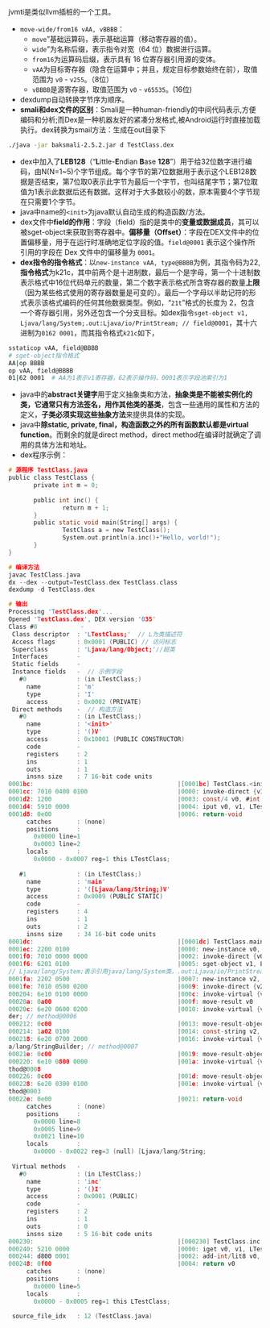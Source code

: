 jvmti是类似llvm插桩的一个工具。
-  `move-wide/from16 vAA, vBBBB`：
	- `move`”基础运算码，表示基础运算（移动寄存器的值）。
    - `wide`”为名称后缀，表示指令对宽（64 位）数据进行运算。
    - `from16`为运算码后缀，表示具有 16 位寄存器引用源的变体。
    - `vAA`为目标寄存器（隐含在运算中；并且，规定目标参数始终在前），取值范围为 `v0` - `v255`。（8位）
    - `vBBBB`是源寄存器，取值范围为 `v0` - `v65535`。(16位)
- dexdump自动转换字节序为顺序。
- **smali和dex文件的区别**：Smali是一种human-friendly的中间代码表示,方便编码和分析;而Dex是一种机器友好的紧凑分发格式,被Android运行时直接加载执行。dex转换为smail方法：生成在out目录下
```bash
./java -jar baksmali-2.5.2.jar d TestClass.dex
```
- dex中加入了**LEB128**（“**L**ittle-**E**ndian **B**ase **128**”）用于给32位数字进行编码，由N(N=1~5)个字节组成。每个字节的第7位数据用于表示这个LEB128数据是否结束，第7位取0表示此字节为最后一个字节，也叫结尾字节；第7位取值为1表示此数据后还有数据。这样对于大多数较小的数，原本需要4个字节现在只需要1个字节。
- java中name的`<init>`为java默认自动生成的构造函数/方法。
- dex文件中**field的作用**：字段（field）指的是类中的**变量或数据成员**，其可以被sget-object来获取到寄存器中。**偏移量（Offset）**：字段在DEX文件中的位置偏移量，用于在运行时准确地定位字段的值。`field@0001` 表示这个操作所引用的字段在 Dex 文件中的偏移量为 `0001`。
- **dex指令的指令格式**：以`new-instance vAA, type@BBBB`为例，其指令码为22,**指令格式**为k21c，其中前两个是十进制数，最后一个是字母，第一个十进制数表示格式中16位代码单元的数量，第二个数字表示格式所含寄存器的数量**上限**（因为某些格式使用的寄存器数量是可变的）。最后一个字母以半助记符的形式表示该格式编码的任何其他数据类型。例如，“`21t`”格式的长度为 2，包含一个寄存器引用，另外还包含一个分支目标。如dex指令`sget-object v1, Ljava/lang/System;.out:Ljava/io/PrintStream; // field@0001`，其十六进制为`0162 0001`，而其指令格式`k21c`如下，
```bash
sstaticop vAA, field@BBBB
# sget-object指令格式
AA|op BBBB
op vAA, field@BBBB
01|62 0001  # AA为1表示v1寄存器，62表示操作码，0001表示字段池索引为1
```
- java中的**abstract关键字**用于定义抽象类和方法，**抽象类是不能被实例化的类，它通常只有方法签名，用作其他类的基类**，包含一些通用的属性和方法的定义，**子类必须实现这些抽象方法**来提供具体的实现。
- java中**除static, private, final，构造函数之外的所有函数默认都是virtual function**。而剩余的就是direct method，direct method在编译时就确定了调用的具体方法和地址。
- dex程序示例：
```c
# 源程序 TestClass.java
public class TestClass {                                                                         
       private int m = 0;                                                                       
                                                                                                
       public int inc() {                                                                       
               return m + 1;                                                                    
       }                                                                                        
       public static void main(String[] args) {                                                 
               TestClass a = new TestClass();                                                   
               System.out.println(a.inc()+"Hello, world!");                                     
       }                                                                                                                                                                                    
}

# 编译方法
javac TestClass.java
dx --dex --output=TestClass.dex TestClass.class
dexdump -d TestClass.dex

# 输出
Processing 'TestClass.dex'...
Opened 'TestClass.dex', DEX version '035'
Class #0            -  
 Class descriptor  : 'LTestClass;'  // L为类描述符
 Access flags      : 0x0001 (PUBLIC) // 访问标志
 Superclass        : 'Ljava/lang/Object;'//超类
 Interfaces        -  
 Static fields     -  
 Instance fields   -  // 示例字段
   #0              : (in LTestClass;)
     name          : 'm'
     type          : 'I'
     access        : 0x0002 (PRIVATE)
 Direct methods    -  // 构造方法
   #0              : (in LTestClass;)  
     name          : '<init>'  
     type          : '()V'  
     access        : 0x10001 (PUBLIC CONSTRUCTOR)  
     code          -  
     registers     : 2  
     ins           : 1  
     outs          : 1  
     insns size    : 7 16-bit code units  
0001bc:                                        |[0001bc] TestClass.<init>:()V  
0001cc: 7010 0400 0100                         |0000: invoke-direct {v1}, Ljava/lang/Object;.<init>:()V // method@0004  
0001d2: 1200                                   |0003: const/4 v0, #int 0 // #0  
0001d4: 5910 0000                              |0004: iput v0, v1, LTestClass;.m:I // field@0000  
0001d8: 0e00                                   |0006: return-void  
     catches       : (none)  
     positions     :  
       0x0000 line=1  
       0x0003 line=2  
     locals        :  
       0x0000 - 0x0007 reg=1 this LTestClass;  
  
   #1              : (in LTestClass;)  
     name          : 'main'  
     type          : '([Ljava/lang/String;)V'  
     access        : 0x0009 (PUBLIC STATIC)  
     code          -  
     registers     : 4  
     ins           : 1  
     outs          : 2  
     insns size    : 34 16-bit code units  
0001dc:                                        |[0001dc] TestClass.main:([Ljava/lang/String;)V  
0001ec: 2200 0100                              |0000: new-instance v0, LTestClass; // type@0001  
0001f0: 7010 0000 0000                         |0002: invoke-direct {v0}, LTestClass;.<init>:()V // method@0000  
0001f6: 6201 0100                              |0005: sget-object v1, Ljava/lang/System;.out:Ljava/io/PrintStream; // field@0001
// Ljava/lang/System;表示引用java/lang/System类，.out:Ljava/io/PrintStream;表示引用java/lang/System类中名为out的类型为java/io/PrintStream的静态字段
0001fa: 2202 0500                              |0007: new-instance v2, Ljava/lang/StringBuilder; // type@0005  
0001fe: 7010 0500 0200                         |0009: invoke-direct {v2}, Ljava/lang/StringBuilder;.<init>:()V // method@0005  
000204: 6e10 0100 0000                         |000c: invoke-virtual {v0}, LTestClass;.inc:()I // method@0001  
00020a: 0a00                                   |000f: move-result v0  
00020c: 6e20 0600 0200                         |0010: invoke-virtual {v2, v0}, Ljava/lang/StringBuilder;.append:(I)Ljava/lang/StringBuil  
der; // method@0006  
000212: 0c00                                   |0013: move-result-object v0  
000214: 1a02 0100                              |0014: const-string v2, "Hello, world!" // string@0001  
000218: 6e20 0700 2000                         |0016: invoke-virtual {v0, v2}, Ljava/lang/StringBuilder;.append:(Ljava/lang/String;)Ljav  
a/lang/StringBuilder; // method@0007  
00021e: 0c00                                   |0019: move-result-object v0  
000220: 6e10 0800 0000                         |001a: invoke-virtual {v0}, Ljava/lang/StringBuilder;.toString:()Ljava/lang/String; // me  
thod@0008  
000226: 0c00                                   |001d: move-result-object v0  
000228: 6e20 0300 0100                         |001e: invoke-virtual {v1, v0}, Ljava/io/PrintStream;.println:(Ljava/lang/String;)V // me  
thod@0003  
00022e: 0e00                                   |0021: return-void  
     catches       : (none)  
     positions     :  
       0x0000 line=8  
       0x0005 line=9  
       0x0021 line=10  
     locals        :  
       0x0000 - 0x0022 reg=3 (null) [Ljava/lang/String;  
  
 Virtual methods   -  
   #0              : (in LTestClass;)  
     name          : 'inc'  
     type          : '()I'  
     access        : 0x0001 (PUBLIC)  
     code          -  
     registers     : 2  
     ins           : 1  
     outs          : 0  
     insns size    : 5 16-bit code units  
000230:                                        |[000230] TestClass.inc:()I  
000240: 5210 0000                              |0000: iget v0, v1, LTestClass;.m:I // field@0000  
000244: d800 0001                              |0002: add-int/lit8 v0, v0, #int 1 // #01  
000248: 0f00                                   |0004: return v0  
     catches       : (none)  
     positions     :  
       0x0000 line=5  
     locals        :  
       0x0000 - 0x0005 reg=1 this LTestClass;  
  
 source_file_idx   : 12 (TestClass.java)
```